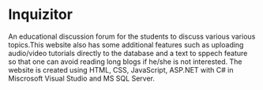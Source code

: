 # Inquizitor
An educational discussion forum for the students to discuss various various topics.This website also has some additional features such as uploading audio/video tutorials directly to the database and a text to sppech feature so that one can avoid reading long blogs if he/she is not interested. The website is created using HTML, CSS, JavaScript, ASP.NET with C# in Miscrosoft Visual Studio and MS SQL Server.
